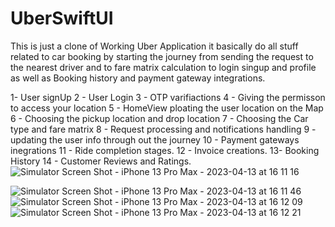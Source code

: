 # UberSwiftUI

This is just a clone of Working Uber Application it basically do all stuff related to car 
booking by starting the journey from sending the request to the nearest driver and to fare matrix calculation
to login singup and profile as well as Booking history and payment gateway integrations. 

1-  User signUp
2 - User Login
3 - OTP varifiactions 
4 - Giving the permisson to access your location
5 - HomeView  ploating the user location on the Map
6 - Choosing the pickup location and drop location
7 - Choosing the Car type and fare matrix
8 - Request processing and notifications handling 
9 - updating the user info through out the journey 
10 - Payment gateways inegrations 
11 - Ride completion stages. 
12 - Invoice creations.
13-  Booking History 
14 - Customer Reviews and Ratings.
![Simulator Screen Shot - iPhone 13 Pro Max - 2023-04-13 at 16 11 16](https://user-images.githubusercontent.com/58682591/231737138-90c2eef3-402d-4285-b985-d43bbf0a6b3a.png)

![Simulator Screen Shot - iPhone 13 Pro Max - 2023-04-13 at 16 11 46](https://user-images.githubusercontent.com/58682591/231737108-e6463092-cc0c-4716-a794-c56d2e63143f.png)
![Simulator Screen Shot - iPhone 13 Pro Max - 2023-04-13 at 16 12 09](https://user-images.githubusercontent.com/58682591/231737128-3d81df8d-d251-47fc-9a1b-c0f8658ead2f.png)
![Simulator Screen Shot - iPhone 13 Pro Max - 2023-04-13 at 16 12 21](https://user-images.githubusercontent.com/58682591/231737161-7f4ae914-2a0f-4725-91ef-a3b070b50df7.png)
